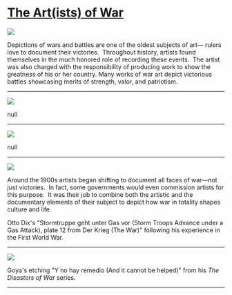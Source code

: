 # [The Art(ists) of War](http://artsmia.github.io/griot/#/stories/1444)

![](http://cdn.dx.artsmia.org/thumbs/tn_2014_TDX_MIAArtStories_127.jpg)

Depictions of wars and battles are one of the oldest subjects of art— rulers love to document their victories.  Throughout history, artists found themselves in the much honored role of recording these events.  The artist was also charged with the responsibility of producing work to show the greatness of his or her country. Many works of war art depict victorious battles showcasing merits of strength, valor, and patriotism.

---

![](http://cdn.dx.artsmia.org/thumbs/tn_2014_TDX_MIAArtStories_129.jpg)

null

---

![](http://cdn.dx.artsmia.org/thumbs/tn_2014_TDX_MIAArtStories_152.jpg)

null

---

![](http://cdn.dx.artsmia.org/thumbs/tn_mia_45754a.jpg)

Around the 1900s artists began shifting to document all faces of war—not just victories.  In fact, some governments would even commission artists for this purpose.  It was their job to combine both the artistic and the documentary elements of their subject to depict how war in totality shapes culture and life.

Otto Dix's "Stormtruppe geht unter Gas vor (Storm Troops Advance under a Gas Attack), plate 12 from Der Krieg (The War)" following his experience in the First World War.

---

![](http://cdn.dx.artsmia.org/thumbs/tn_mia_2018690.jpg)

Goya's etching "Y no hay remedio (And it cannot be helped)" from his *The Disasters of War* series.

---
